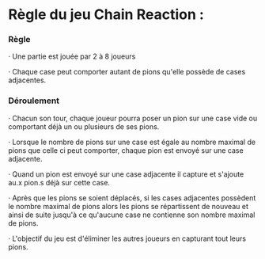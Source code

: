 # Règle du jeu Chain Reaction :

### Règle

· Une partie est jouée par 2 à 8 joueurs

· Chaque case peut comporter autant de pions qu'elle possède de cases adjacentes.


### Déroulement

· Chacun son tour, chaque joueur pourra poser un pion sur une case vide ou comportant déjà un ou plusieurs de ses pions.

· Lorsque le nombre de pions sur une case est égale au nombre maximal de pions que celle ci peut comporter, chaque pion est envoyé sur une case adjacente.

· Quand un pion est envoyé sur une case adjacente il capture et s'ajoute au.x pion.s déjà sur cette case.

· Après que les pions se soient déplacés, si les cases adjacentes possèdent le nombre maximal de pions alors les pions se répartissent de nouveau et ainsi de suite jusqu'à ce qu'aucune case ne contienne son nombre maximal de pions.

· L'objectif du jeu est d'éliminer les autres joueurs en capturant tout leurs pions.
